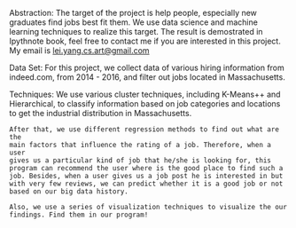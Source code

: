 Abstraction:
	The target of the project is help people, especially new graduates find
	jobs best fit them. We use data science and machine learning techniques
	to realize this target. The result is demostrated in Ipythnote book,
	feel free to contact me if you are interested in this project. My email
	is lei.yang.cs.art@gmail.com

Data Set:
	For this project, we collect data of various hiring information from
	indeed.com, from 2014 - 2016, and filter out jobs located in Massachusetts.

Techniques:
	We use various cluster techniques, including K-Means++ and
	Hierarchical, to classify information based on job categories
	and locations to get the industrial distribution in Massachusetts. 

	After that, we use different regression methods to find out what are the
	main factors that influence the rating of a job. Therefore, when a user
	gives us a particular kind of job that he/she is looking for, this
	program can recommend the user where is the good place to find such a
	job. Besides, when a user gives us a job post he is interested in but
	with very few reviews, we can predict whether it is a good job or not
	based on our big data history.

	Also, we use a series of visualization techniques to visualize the our
	findings. Find them in our program!
